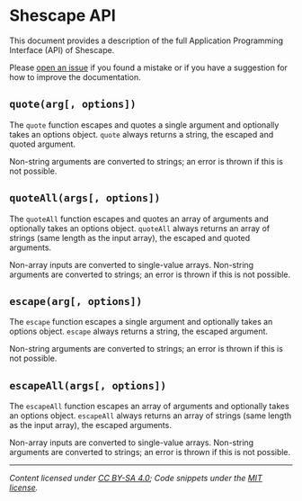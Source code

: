 # Shescape API

This document provides a description of the full Application Programming
Interface (API) of Shescape.

Please [open an issue] if you found a mistake or if you have a suggestion for
how to improve the documentation.

## `quote(arg[, options])`

The `quote` function escapes and quotes a single argument and optionally takes
an options object. `quote` always returns a string, the escaped and quoted
argument.

Non-string arguments are converted to strings; an error is thrown if this is not
possible.

## `quoteAll(args[, options])`

The `quoteAll` function escapes and quotes an array of arguments and optionally
takes an options object. `quoteAll` always returns an array of strings (same
length as the input array), the escaped and quoted arguments.

Non-array inputs are converted to single-value arrays. Non-string arguments are
converted to strings; an error is thrown if this is not possible.

## `escape(arg[, options])`

The `escape` function escapes a single argument and optionally takes an options
object. `escape` always returns a string, the escaped argument.

Non-string arguments are converted to strings; an error is thrown if this is not
possible.

## `escapeAll(args[, options])`

The `escapeAll` function escapes an array of arguments and optionally takes an
options object. `escapeAll` always returns an array of strings (same length as
the input array), the escaped arguments.

Non-array inputs are converted to single-value arrays. Non-string arguments are
converted to strings; an error is thrown if this is not possible.

---

_Content licensed under [CC BY-SA 4.0]; Code snippets under the [MIT license]._

[cc by-sa 4.0]: https://creativecommons.org/licenses/by-sa/4.0/
[mit license]: https://opensource.org/license/mit/
[open an issue]: https://github.com/ericcornelissen/shescape/issues/new?labels=documentation&template=documentation.md
